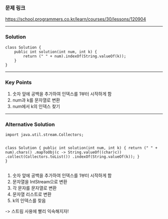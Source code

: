 <h3 id="문제-링크">문제 링크</h3>
<p><a href="https://school.programmers.co.kr/learn/courses/30/lessons/120904">https://school.programmers.co.kr/learn/courses/30/lessons/120904</a></p>
<hr />
<h3 id="solution">Solution</h3>
<pre><code class="language-java">class Solution {
    public int solution(int num, int k) {
        return (&quot; &quot; + num).indexOf(String.valueOf(k));
    }
}</code></pre>
<hr />
<h3 id="key-points">Key Points</h3>
<ol>
<li>숫자 앞에 공백을 추가하여 인덱스를 1부터 시작하게 함</li>
<li>num과 k를 문자열로 변환</li>
<li>num에서 k의 인덱스 찾기</li>
</ol>
<hr />
<h3 id="alternative-solution">Alternative Solution</h3>
<pre><code class="language-java">import java.util.stream.Collectors;

class Solution {
    public int solution(int num, int k) {
        return (&quot; &quot; + num).chars()
                .mapToObj(c -&gt; String.valueOf((char)c))
                .collect(Collectors.toList())
                .indexOf(String.valueOf(k));
    }
}</code></pre>
<ol>
<li>숫자 앞에 공백을 추가하여 인덱스를 1부터 시작하게 함</li>
<li>문자열을 IntStream으로 변환</li>
<li>각 문자를 문자열로 변환</li>
<li>문자열 리스트로 변환</li>
<li>k의 인덱스를 찾음</li>
</ol>
<p>-&gt; 스트림 사용에 빨리 익숙해지자!</p>